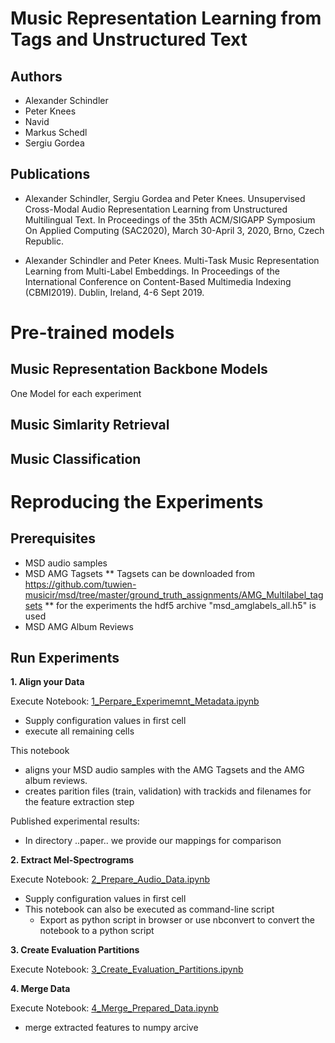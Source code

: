 # Music Representation Learning from Tags and Unstructured Text

## Authors

* Alexander Schindler
* Peter Knees
* Navid
* Markus Schedl
* Sergiu Gordea

## Publications

* Alexander Schindler, Sergiu Gordea and Peter Knees. Unsupervised Cross-Modal Audio Representation Learning from Unstructured Multilingual Text. In Proceedings of the 35th ACM/SIGAPP Symposium On Applied Computing (SAC2020), March 30-April 3, 2020, Brno, Czech Republic.

* Alexander Schindler and Peter Knees. Multi-Task Music Representation Learning from Multi-Label Embeddings. In Proceedings of the International Conference on Content-Based Multimedia Indexing (CBMI2019). Dublin, Ireland, 4-6 Sept 2019.


# Pre-trained models

## Music Representation Backbone Models

One Model for each experiment

## Music Simlarity Retrieval

## Music Classification




# Reproducing the Experiments

## Prerequisites

* MSD audio samples
* MSD AMG Tagsets
** Tagsets can be downloaded from https://github.com/tuwien-musicir/msd/tree/master/ground_truth_assignments/AMG_Multilabel_tagsets
** for the experiments the hdf5 archive "msd_amglabels_all.h5" is used
* MSD AMG Album Reviews

## Run Experiments

**1. Align your Data**

Execute Notebook: [1_Perpare_Experimemnt_Metadata.ipynb](1_Perpare_Experimemnt_Metadata.ipynb)
* Supply configuration values in first cell
* execute all remaining cells

This notebook 
* aligns your MSD audio samples with the AMG Tagsets and the AMG album reviews.
* creates parition files (train, validation) with trackids and filenames for the feature extraction step

Published experimental results:
* In directory ..paper.. we provide our mappings for comparison

**2. Extract Mel-Spectrograms**

Execute Notebook: [2_Prepare_Audio_Data.ipynb](2_Prepare_Audio_Data.ipynb)
* Supply configuration values in first cell
* This notebook can also be executed as command-line script
   * Export as python script in browser or use nbconvert to convert the notebook to a python script

**3. Create Evaluation Partitions**

Execute Notebook: [3_Create_Evaluation_Partitions.ipynb](3_Create_Evaluation_Partitions.ipynb)

**4. Merge Data**

Execute Notebook: [4_Merge_Prepared_Data.ipynb](4_Merge_Prepared_Data.ipynb)

* merge extracted features to numpy arcive


